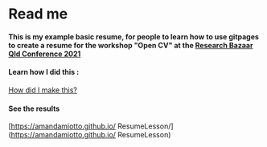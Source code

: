 # Read me

#### This is my example basic resume, for people to learn how to use gitpages to create a resume for the workshop "Open CV" at the [Research Bazaar Qld Conference 2021](https://resbaz.github.io/resbaz2021qld/)

#### Learn how I did this :
[How did I make this?](HowIMadeThis)

#### See the results
[https://amandamiotto.github.io/
ResumeLesson/](https://amandamiotto.github.io/
ResumeLesson)

